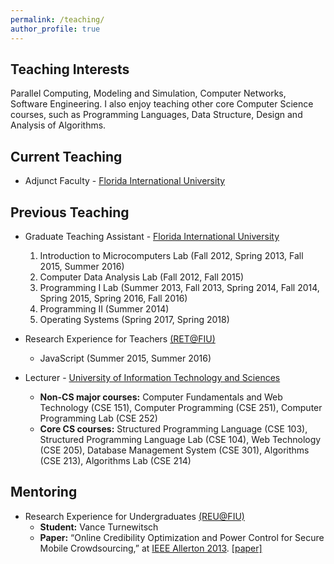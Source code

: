 ```yaml
---
permalink: /teaching/
author_profile: true
---
```


## Teaching Interests

Parallel Computing, Modeling and Simulation, Computer Networks, Software Engineering. I also enjoy teaching other core Computer Science courses, such as Programming Languages, Data Structure, Design and Analysis of Algorithms.

## Current Teaching

* Adjunct Faculty - [Florida International University](https://www.fiu.edu)

## Previous Teaching

* Graduate Teaching Assistant - [Florida International University](https://www.fiu.edu)
  1. Introduction to Microcomputers Lab (Fall 2012, Spring 2013, Fall 2015, Summer 2016)
  2. Computer Data Analysis Lab (Fall 2012, Fall 2015)
  3. Programming I Lab (Summer 2013, Fall 2013, Spring 2014, Fall 2014, Spring 2015, Spring 2016, Fall 2016)
  4. Programming II (Summer 2014)
  5. Operating Systems (Spring 2017, Spring 2018)

* Research Experience for Teachers [(RET@FIU)](http://it2.fiu.edu/IT2_RET.php)
  * JavaScript (Summer 2015, Summer 2016)

* Lecturer - [University of Information Technology and Sciences](https://www.uits.edu.bd/)
  * **Non-CS major courses:** Computer Fundamentals and Web Technology (CSE 151), Computer Programming (CSE 251), Computer Programming Lab (CSE 252)
  * **Core CS courses:** Structured Programming Language (CSE 103), Structured Programming Language Lab (CSE 104), Web Technology (CSE 205), Database Management System (CSE 301), Algorithms (CSE 213), Algorithms Lab (CSE 214)

## Mentoring

* Research Experience for Undergraduates [(REU@FIU)](http://it2.fiu.edu/it2_REU.php)
  * __Student:__ Vance Turnewitsch
  * __Paper:__ “Online Credibility Optimization and Power Control for Secure Mobile Crowdsourcing,” at [IEEE Allerton 2013](http://allerton.csl.illinois.edu/). [[paper]](https://ieeexplore.ieee.org/document/6736705/) 

